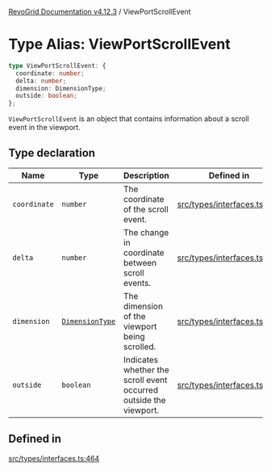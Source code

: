 [RevoGrid Documentation v4.12.3](README.md) / ViewPortScrollEvent

# Type Alias: ViewPortScrollEvent

```ts
type ViewPortScrollEvent: {
  coordinate: number;
  delta: number;
  dimension: DimensionType;
  outside: boolean;
};
```

`ViewPortScrollEvent` is an object that contains information about a scroll
event in the viewport.

## Type declaration

| Name | Type | Description | Defined in |
| ------ | ------ | ------ | ------ |
| `coordinate` | `number` | The coordinate of the scroll event. | [src/types/interfaces.ts:472](https://github.com/revolist/revogrid/blob/d8faaf908685ef9767dc3ea8ccad1628e41fbf76/src/types/interfaces.ts#L472) |
| `delta` | `number` | The change in coordinate between scroll events. | [src/types/interfaces.ts:476](https://github.com/revolist/revogrid/blob/d8faaf908685ef9767dc3ea8ccad1628e41fbf76/src/types/interfaces.ts#L476) |
| `dimension` | [`DimensionType`](TypeAlias.DimensionType.md) | The dimension of the viewport being scrolled. | [src/types/interfaces.ts:468](https://github.com/revolist/revogrid/blob/d8faaf908685ef9767dc3ea8ccad1628e41fbf76/src/types/interfaces.ts#L468) |
| `outside` | `boolean` | Indicates whether the scroll event occurred outside the viewport. | [src/types/interfaces.ts:480](https://github.com/revolist/revogrid/blob/d8faaf908685ef9767dc3ea8ccad1628e41fbf76/src/types/interfaces.ts#L480) |

## Defined in

[src/types/interfaces.ts:464](https://github.com/revolist/revogrid/blob/d8faaf908685ef9767dc3ea8ccad1628e41fbf76/src/types/interfaces.ts#L464)
